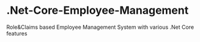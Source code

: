 # .Net-Core-Employee-Management
Role&amp;Claims based Employee Management System with various .Net Core features
